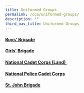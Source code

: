 ```yaml
---
title: Uniformed Groups
permalink: /cca/uniformed-groups/
description: ""
third_nav_title: Uniformed Groups
---
```

<h4><a title="Boys&rsquo; Brigade" href="/cca/uniformed-groups/boys-brigade" target=""><u>Boys&rsquo; Brigade</u></a></h4>
<h4><a title="Girls&rsquo; Brigade" href="/cca/uniformed-groups/girls-brigade/" target=""><u>Girls&rsquo; Brigade</u></a></h4>
<h4><u><a title="NCC Boys (Land)" href="/cca/uniformed-groups/national-cadet-corps-land" target="">National Cadet Corps (Land)</a>&nbsp;</u></h4>
<h4><a title="NPCC" href="/cca/uniformed-groups/national-police-cadet-corps" target=""><u>National Police Cadet Corps</u></a></h4>
<h4><a title="St. John Ambulance Brigade" href="/cca/uniformed-groups/st-john-brigade" target=""><u>St. John Brigade</u></a></h4>